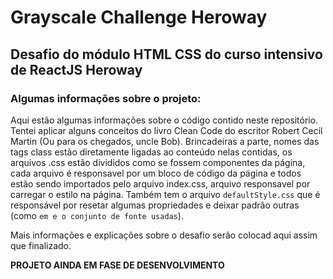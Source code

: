 # Grayscale Challenge Heroway

## Desafio do módulo HTML CSS do curso intensivo de ReactJS Heroway

### Algumas informações sobre o projeto:

 Aqui estão algumas informações sobre o código contido neste repositório. Tentei aplicar alguns conceitos do livro Clean Code do escritor Robert Cecil Martin (Ou para os chegados, uncle Bob). Brincadeiras a parte, nomes das tags class estão diretamente ligadas ao conteúdo nelas contidas, os arquivos .css estão divididos como se fossem componentes da página, cada arquivo é responsavel por um bloco de código da página e todos estão sendo importados pelo arquivo index.css, arquivo responsavel por carregar o estilo na página. Também tem o arquivo `defaultStyle.css` que é responsável por resetar algumas propriedades e deixar padrão outras (como `em e o conjunto de fonte usadas`).

 Mais informações e explicações sobre o desafio serão colocad aqui assim que finalizado.


**PROJETO AINDA EM FASE DE DESENVOLVIMENTO**
